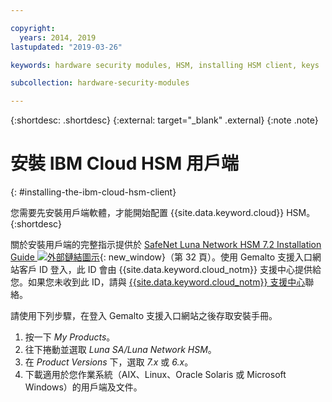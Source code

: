 ```yaml
---

copyright:
  years: 2014, 2019
lastupdated: "2019-03-26"

keywords: hardware security modules, HSM, installing HSM client, keys

subcollection: hardware-security-modules

---
```


{:shortdesc: .shortdesc}
{:external: target="_blank" .external}
{:note .note}

# 安裝 IBM Cloud HSM 用戶端
{: #installing-the-ibm-cloud-hsm-client}

您需要先安裝用戶端軟體，才能開始配置 {{site.data.keyword.cloud}} HSM。
{:shortdesc}

關於安裝用戶端的完整指示提供於 [SafeNet Luna Network HSM 7.2 Installation Guide ![外部鏈結圖示](../../icons/launch-glyph.svg "外部鏈結圖示")](https://supportportal.gemalto.com/csm?id=kb_article_view&sys_kb_id=19a81c8bdb9a1fc8d298728dae96197d&sysparm_article=KB0017573){: new_window}（第 32 頁）。使用 Gemalto 支援入口網站客戶 ID 登入，此 ID 會由 {{site.data.keyword.cloud_notm}} 支援中心提供給您。如果您未收到此 ID，請與 [{{site.data.keyword.cloud_notm}} 支援中心](/docs/get-support?topic=get-support-getting-customer-support#getting-customer-support)聯絡。

請使用下列步驟，在登入 Gemalto 支援入口網站之後存取安裝手冊。

1. 按一下 *My Products*。
2. 往下捲動並選取 *Luna SA/Luna Network HSM*。
3. 在 *Product Versions* 下，選取 *7.x* 或 *6.x*。
4. 下載適用於您作業系統（AIX、Linux、Oracle Solaris 或 Microsoft Windows）的用戶端及文件。
